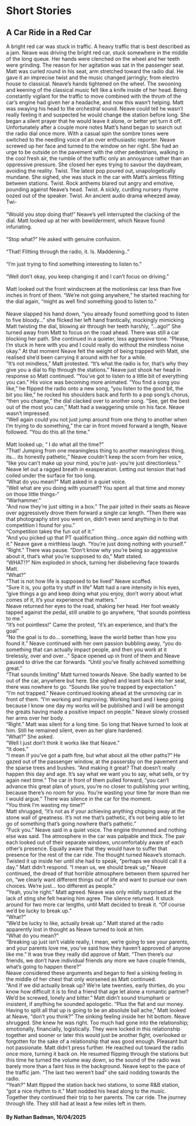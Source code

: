 <h1>Short Stories</h1>

<h2>A Car Ride in a Red Car</h2>

A bright red car was stuck in traffic. A heavy traffic that is best described as a jam. Neave was driving the bright red car, stuck somewhere in the middle of the long queue. Her hands were clenched on the wheel and her teeth were grinding. The reason for her agitation was sat in the passenger seat. Matt was curled round in his seat, arm stretched toward the radio dial. He gave it an imprecise twist and the music changed jarringly; from electro house to classical. Neave’s hands tightened on the wheel. The swooning and keening of the classical music felt like a knife inside of her head. Being constantly vigilant for the traffic to move combined with the thrum of the car’s engine had given her a headache, and now this wasn’t helping. Matt was swaying his head to the orchestral sound. Neave could tell he wasn’t really feeling it and suspected he would change the station before long. She began a silent prayer that he would leave it alone, or better yet turn it off. Unfortunately after a couple more notes Matt’s hand began to search out the radio dial once more. With a casual spin the sombre tones were switched to the needling voice of an over enthusiastic reporter. Neave screwed up her face and turned to the window on her right. She had an urge to be outside on the pavement with the other pedestrians, walking in the cool fresh air, the rumble of the traffic only an annoyance rather than an oppressive pressure. She closed her eyes trying to savour the daydream, avoiding the reality. Twist. The latest pop poured out, unapologetically mundane. She sighed, she was stuck in the car with Matt’s aimless flitting between stations. Twist. Rock anthems blared out angry and emotive, pounding against Neave’s head. Twist. A sickly, curdling nursery rhyme oozed out of the speaker. Twist. An ancient audio drama wheezed away. Twi-                                                                                                 
<Br>
“Would you stop doing that!” Neave’s yell interrupted the clacking of the dial. Matt looked up at her with bewilderment, which Neave found infuriating.              
<Br>
“Stop what?” He asked with genuine confusion.                                                                                                                         
<Br>
“That! Flitting through the radio, it. Is. Maddening..”                                                                                                                        
<Br>
“I’m just trying to find something interesting to listen to.”                                                                                                                 
<Br>
“Well don’t okay, you keep changing it and I can’t focus on driving.”                                                                                                         
<Br>
Matt looked out the front windscreen at the motionless car less than five inches in front of them. “We’re not going anywhere,” he started reaching for the dial again, “might as well find something good to listen to.”                                                                                                             
<Br>
Neave slapped his hand down, “you already found something good to listen to five bloody…” she flicked her left hand frantically, mockingly mimicking Matt twisting the dial, blowing air through her teeth harshly, “…ago!” She turned away from Matt to focus on the road ahead. There was still a car blocking her path. She continued in a quieter, less aggressive tone. “Please, I’m stuck in here with you and I could really do without the mindless noise okay.” At that moment Neave felt the weight of being trapped with Matt, she realised she’d been carrying it around with her for a while.
<Br>
“It’s not mindless,” Matt protested. “It’s what the radio is for, that’s why they give you a dial to flip through the stations.” Neave just shook her head in response so Matt continued. “You’ve got to listen to a little bit of everything you can.” His voice was becoming more animated. “You find a song you like,” he flipped the radio onto a new song, “you listen to the good bit, the bit you like,” he rocked his shoulders back and forth to a pop song’s chorus, “then you change,” the dial clacked over to another song. “See, get the best out of the most you can,” Matt had a swaggering smile on his face. Neave wasn’t impressed.
<Br>
“Well again could you not just jump around from one thing to another when I’m trying to do something,” the car in front moved forward a length, Neave followed. “You do this all the time.”  
<Br>
Matt looked up, “ I do what all the time?”
<Br>
“That! Jumping from one meaningless thing to another meaningless thing, its… its honestly pathetic,” Neave couldn’t keep the scorn from her voice, “like you can’t make up your mind, you’re just- you’re just directionless.” Neave let out a ragged breath in exasperation. Letting out tension that had coiled under the surface for too long.
<Br>
“What do you mean?” Matt asked in a quiet voice. 
<Br>
“Well what are you doing with yourself? You spent all that time and money on those little things-“
<Br>
“Warhammer.”
<Br>
“And now they’re just sitting in a box.” The pair jolted in their seats as Neave over aggressively drove them forward a single car length. “Then there was that photography stint you went on, didn’t even send anything in to that competition I found for you.”
<Br>
“Competition takes the fun out of it.”
<Br>
“And you picked up that PT qualification thing…once again did nothing with it.” Neave gave a mirthless laugh. “You’re just doing nothing with yourself.”
<Br>
“Right.” There was pause. “Don’t know why you’re being so aggressive about it, that’s what you’re supposed to do,” Matt stated.
<Br>
“WHAT!?” Nim exploded in shock, turning her disbelieving face towards Matt.
<Br>
“What?”
<Br>
“That is not how life is supposed to be lived” Neave scoffed.
<Br>
“Sure it is, you gotta try stuff in life” Matt had a rare intensity in his eyes, “give things a go and keep doing what you enjoy, don’t worry about what comes of it,  it’s your experience that matters.” 
<Br>
Neave returned her eyes to the road, shaking her head. Her foot weakly tapped against the pedal, still unable to go anywhere, “that sounds pointless to me.”
<Br>
“It’s not pointless!” Came the protest,  “it’s an experience, and that’s the goal”
<Br>
“No the goal is to do… something, leave the world better than how you found it.” Neave continued with her own passion bubbling away, “you do something that can actually impact people, and then you work at it tirelessly, over and over…” Space opened up in front of them and Neave paused to drive the car forwards. “Until you’ve finally achieved something great.”
<Br>
“That sounds limiting” Matt turned towards Neave. She badly wanted to be out of the car, anywhere but here. She sighed and leant back into her seat, there was nowhere to go. “Sounds like you’re trapped by expectation.”
<Br>
“I’m not trapped.”  Neave continued looking ahead at the unmoving car in front of them. “I’m working and improving. Working hard and I keep going because I know one day my works will be published and I will be amongst the greats having made a positive impact on people.” Neave slowly crossed her arms over her body.
<Br>
“Right.” Matt was silent for a long time. So long that Neave turned to look at him. Still he remained silent, even as her glare hardened.
<Br>
“What?” She asked.
<Br>
“Well I just don’t think it works like that Neave.”
<Br>
“It does.”
<Br>
“I mean if you’ve got a path fine, but what about all the other paths?” He gazed out of the passenger window, at the passersby on the pavement and the sparse trees and bushes. “And making it great? That doesn’t really happen this day and age. It’s say what we want you to say, what sells, or try again next time.” The car in front of them pulled forward, “you can’t advance this great plan of yours, you’re no closer to publishing your writing, because there’s no room for you. You’re wasting your time far more than me I would argue.” There was silence in the car for the moment.
<Br>
“You think I’m wasting my time?”
<Br>
Matt shrugged, “it’s not as if your achieving anything chipping away at the stone wall of greatness. It’s not me that’s pathetic, it’s not being able to let go of something that’s going nowhere that’s pathetic.”
<Br>
“Fuck you.” Neave said in a quiet voice. The engine thrummed and nothing else was said. The atmosphere in the car was palpable and thick. The pair each looked out of their separate windows, uncomfortably aware of each other’s presence. Equally aware that they would have to suffer that presence for the rest of the car ride. The thought turned Neave’s stomach. Twisted it up inside her until she had to speak, “perhaps we should call it a day.” Matt didn’t respond. “I mean us, we should break up,” Neave continued, the dread of that horrible atmosphere between them spurred her on, “we clearly want different things out of life and want to pursue our own choices. We’re just… too different as people.”
<Br>
“Yeah, you’re right.” Matt agreed. Neave was only mildly surprised at the lack of sting she felt hearing him agree. The silence returned. It stuck around for two more car lengths, until Matt decided to break it. “Of course we’d be lucky to break up.”
<Br>
“What?”
<Br>
“We’d be lucky to like, actually break up.” Matt stared at the radio apparently lost in thought as Neave turned to look at him.
<Br>
“What do you mean?” 
<Br>
“Breaking up just isn’t viable really, I mean, we’re going to see your parents, and your parents love me, you’ve said how they haven’t approved of anyone like me.” It was true they really did approve of Matt. “Then there’s our friends, we don’t have individual friends any more we have couple friends, what’s going to happen there?”
<Br>
Neave considered these arguments and began to feel a sinking feeling in the middle of her chest that only worsened as Matt continued.
<Br>
“And if we did actually break up? We’re late twenties, early thirties, do you know how difficult it is to find a friend that age let alone a romantic partner? We’d be screwed, lonely and bitter.” Matt didn’t sound triumphant or insistent, if anything he sounded apologetic. “Plus the flat and our money. Having to split all that up is going to be an absolute ball ache,” Matt looked at Neave, “don’t you think?” The sinking feeling inside her hit bottom. Neave shrugged. She knew he was right. Too much had gone into the relationship; emotionally, financially, logistically. They were locked in this relationship together and sooner or later this would just be another fight, overlooked or forgotten for the sake of a relationship that was good enough. Pleasant but not passionate. Matt didn’t press further. He reached out toward the radio once more, turning it back on. He resumed flipping through the stations but this time he turned the volume way down, so the sound of the radio was barely more than a faint hiss in the background. Neave kept to the pace of the traffic jam. “The last two weren’t bad” she said nodding towards the radio.
<Br>
“Yeah?” Matt flipped the station back two stations, to some R&B station, “got a nice rhythm to it.” Matt nodded his head along to the music. 
<Br>
Together they continued their trip to her parents. The car ride. The journey through life. They still had at least a few miles left in them.  

<h4>By Nathan Badman, 16/04/2025</h4>
